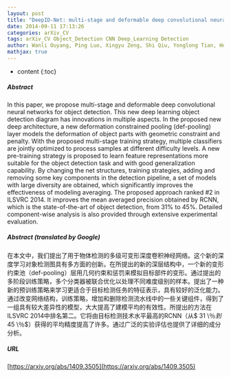 ```yaml
---
layout: post
title: "DeepID-Net: multi-stage and deformable deep convolutional neural networks for object detection"
date: 2014-09-11 17:13:26
categories: arXiv_CV
tags: arXiv_CV Object_Detection CNN Deep_Learning Detection
author: Wanli Ouyang, Ping Luo, Xingyu Zeng, Shi Qiu, Yonglong Tian, Hongsheng Li, Shuo Yang, Zhe Wang, Yuanjun Xiong, Chen Qian, Zhenyao Zhu, Ruohui Wang, Chen-Change Loy, Xiaogang Wang, Xiaoou Tang
mathjax: true
---
```


* content
{:toc}

##### Abstract
In this paper, we propose multi-stage and deformable deep convolutional neural networks for object detection. This new deep learning object detection diagram has innovations in multiple aspects. In the proposed new deep architecture, a new deformation constrained pooling (def-pooling) layer models the deformation of object parts with geometric constraint and penalty. With the proposed multi-stage training strategy, multiple classifiers are jointly optimized to process samples at different difficulty levels. A new pre-training strategy is proposed to learn feature representations more suitable for the object detection task and with good generalization capability. By changing the net structures, training strategies, adding and removing some key components in the detection pipeline, a set of models with large diversity are obtained, which significantly improves the effectiveness of modeling averaging. The proposed approach ranked \#2 in ILSVRC 2014. It improves the mean averaged precision obtained by RCNN, which is the state-of-the-art of object detection, from $31\%$ to $45\%$. Detailed component-wise analysis is also provided through extensive experimental evaluation.

##### Abstract (translated by Google)
在本文中，我们提出了用于物体检测的多级可变形深度卷积神经网络。这个新的深度学习对象检测图具有多方面的创新。在所提出的新的深层结构中，一个新的变形约束池（def-pooling）层用几何约束和惩罚来模拟目标部件的变形。通过提出的多阶段训练策略，多个分类器被联合优化以处理不同难度级别的样本。提出了一种新的预训练策略来学习更适合于目标检测任务的特征表示，具有较好的泛化能力。通过改变网络结构，训练策略，增加和删除检测流水线中的一些关键组件，得到了一组具有较大差异性的模型，大大提高了建模平均的有效性。所提出的方法在ILSVRC 2014中排名第二。它将由目标检测技术水平最高的RCNN（从$ 31 \％$到$ 45 \％$）获得的平均精度提高了许多。通过广泛的实验评估也提供了详细的成分分析。

##### URL
[https://arxiv.org/abs/1409.3505](https://arxiv.org/abs/1409.3505)

